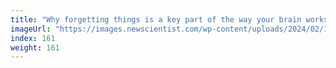 ```yaml
---
title: "Why forgetting things is a key part of the way your brain works"
imageUrl: "https://images.newscientist.com/wp-content/uploads/2024/02/19103805/SEI_191640941.jpg?width=788"
index: 161
weight: 161
---
```

